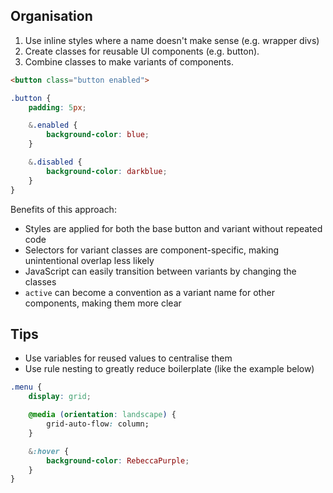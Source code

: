 ## Organisation
1. Use inline styles where a name doesn't make sense (e.g. wrapper divs)
2. Create classes for reusable UI components (e.g. button).
3. Combine classes to make variants of components.

```html
<button class="button enabled">
```

```css
.button {
    padding: 5px;

    &.enabled {
        background-color: blue;
    }

    &.disabled {
        background-color: darkblue;
    }
}
```

Benefits of this approach:
  - Styles are applied for both the base button and variant without repeated code
  - Selectors for variant classes are component-specific, making unintentional overlap less likely
  - JavaScript can easily transition between variants by changing the classes
  - `active` can become a convention as a variant name for other components, making them more clear

## Tips
- Use variables for reused values to centralise them
- Use rule nesting to greatly reduce boilerplate (like the example below)

```css
.menu {
    display: grid;

    @media (orientation: landscape) {
        grid-auto-flow: column;
    }

    &:hover {
        background-color: RebeccaPurple;
    }
}
```
